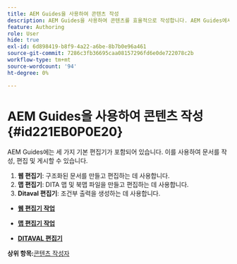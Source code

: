 ```yaml
---
title: AEM Guides을 사용하여 콘텐츠 작성
description: AEM Guides을 사용하여 콘텐츠를 효율적으로 작성합니다. AEM Guides에서 문서를 만들고, 편집하고, 게시하는 방법에 대해 알아봅니다.
feature: Authoring
role: User
hide: true
exl-id: 6d898419-b8f9-4a22-a6be-8b7b0e96a461
source-git-commit: 7286c3fb36695caa08157296fd6e0de722078c2b
workflow-type: tm+mt
source-wordcount: '94'
ht-degree: 0%

---
```


# AEM Guides을 사용하여 콘텐츠 작성 {#id221EB0P0E20}

AEM Guides에는 세 가지 기본 편집기가 포함되어 있습니다. 이를 사용하여 문서를 작성, 편집 및 게시할 수 있습니다.

1. **웹 편집기**: 구조화된 문서를 만들고 편집하는 데 사용합니다.
1. **맵 편집기**: DITA 맵 및 북맵 파일을 만들고 편집하는 데 사용합니다.
1. **Ditaval 편집기**: 조건부 출력을 생성하는 데 사용합니다.

- **[웹 편집기 작업](web-editor.md)**

- **[맵 편집기 작업](map-editor.md)**

- **[DITAVAL 편집기](ditaval-editor.md)**


**상위 항목:**&#x200B;[&#x200B;콘텐츠 작성자](authoring-content.md)
